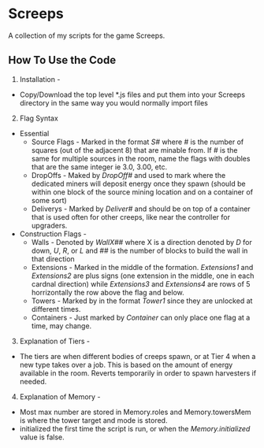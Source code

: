 # Screeps
A collection of my scripts for the game Screeps.

## How To Use the Code
1. Installation -
  * Copy/Download the top level *.js files and put them into your Screeps directory in the same way you would normally import files
2. Flag Syntax
  + Essential
    * Source Flags - Marked in the format *S#* where # is the number of squares (out of the adjacent 8) that are minable from. If # is the same for multiple sources in the room, name the flags with doubles that are the same integer ie 3.0, 3.00, etc.
    * DropOffs - Maked by *DropOff#* and used to mark where the dedicated miners will deposit energy once they spawn (should be within one block of the source mining location and on a container of some sort)
    * Deliverys - Marked by *Deliver#* and should be on top of a container that is used often for other creeps, like near the controller for upgraders.
  + Construction Flags - 
    * Walls - Denoted by *WallX##* where X is a direction denoted by *D* for down, *U*, *R*, or *L* and ## is the number of blocks to build the wall in that direction
    * Extensions - Marked in the middle of the formation. *Extensions1* and *Extensions2* are plus signs (one extension in the middle, one in each cardnal direction) while *Extensions3* and *Extensions4* are rows of 5 horrizontally the row above the flag and below.
    * Towers - Marked by in the format *Tower1* since they are unlocked at different times.
    * Containers - Just marked by *Container* can only place one flag at a time, may change.
    
3. Explanation of Tiers - 
  + The tiers are when different bodies of creeps spawn, or at Tier 4 when a new type takes over a job. This is based on the amount of energy available in the room. Reverts temporarily in order to spawn harvesters if needed.
  
4. Explanation of Memory - 
  + Most max number are stored in Memory.roles and Memory.towersMem is where the tower target and mode is stored.
  + initialized the first time the script is run, or when the *Memory.initialized* value is false.
